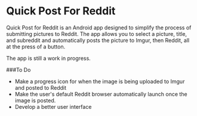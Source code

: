 # Quick Post For Reddit

Quick Post for Reddit is an Android app designed to simplify the process of submitting pictures to Reddit.
The app allows you to select a picture, title, and subreddit and automatically posts the picture to Imgur, 
then Reddit, all at the press of a button.

The app is still a work in progress.

###To Do

<ul>
<li> Make a progress icon for when the image is being uploaded to Imgur and posted to Reddit </li>
<li> Make the user's default Reddit browser automatically launch once the image is posted. </li>
<li> Develop a better user interface </li>
</ul>
